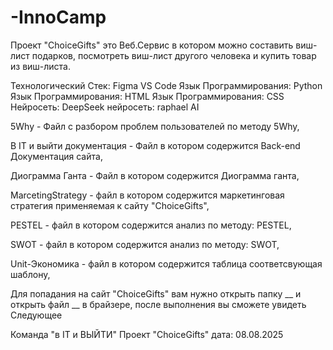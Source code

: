 # -InnoCamp
Проект "ChoiceGifts" это Веб.Сервис в котором можно составить виш-лист подарков, посмотреть виш-лист другого человека и купить товар из виш-листа.

Технологический Стек:
  Figma
  VS Code
  Язык Программирования: Python
  Язык Программирования: HTML
  Язык Программирования: CSS
  Нейросеть: DeepSeek
  нейросеть: raphael AI
  

5Why - Файл с разбором проблем пользователей по методу 5Why,

В IT и выйти документация - Файл в котором содержится Back-end Документация сайта,

Диограмма Ганта - Файл в котором содержится Диограмма ганта,

MarcetingStrategy - файл в котором содержится маркетинговая стратегия применяемая к сайту "ChoiceGifts",

PESTEL - файл в котором содержится анализ по методу: PESTEL,

SWOT - файл в котором содержится анализ по методу: SWOT,

Unit-Экономика - файл в котором содержится таблица соответсвующая шаблону,


Для попадания на сайт "ChoiceGifts" вам нужно открыть папку __ и открыть файл __ в брайзере, после выполнения вы сможете увидеть Следующее

Команда "в IT и ВЫЙТИ"
Проект "ChoiceGifts"
дата: 08.08.2025
                                    
